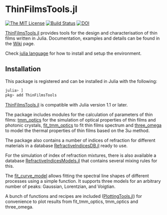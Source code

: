 # ThinFilmsTools.jl

[![The MIT License](https://img.shields.io/badge/license-MIT-orange.svg?style=flat-square)](http://opensource.org/licenses/MIT)
[![Build Status](https://travis-ci.com/lnacquaroli/ThinFilmsTools.jl.svg?branch=master)](https://travis-ci.com/lnacquaroli/ThinFilmsTools.jl)
[![DOI](https://zenodo.org/badge/200238502.svg)](https://zenodo.org/badge/latestdoi/200238502)


[ThinFilmsTools.jl](https://github.com/lnacquaroli/ThinFilmsTools.jl/wiki/Home) provides tools for the design and characterisation of thin films written in Julia. Documentation, examples and details can be found in the [Wiki](https://github.com/lnacquaroli/ThinFilmsTools.jl/wiki/Home) page.

Check [julia language](https://julialang.org/) for how to install and setup the environment.

## Installation

This package is registered and can be installed in Julia with the following:
```julia
julia> ]
pkg> add ThinFilmsTools
```

[ThinFilmsTools.jl](https://github.com/lnacquaroli/ThinFilmsTools.jl/wiki/Home) is compatible with Julia version 1.1 or later.

The package includes modules for the calculation of parameters of thin films: [tmm_optics](https://github.com/lnacquaroli/ThinFilmsTools.jl/wiki/TMMOptics) for the simulation of optical properties of thin films and photonic crystals, [fit_tmm_optics](https://github.com/lnacquaroli/ThinFilmsTools.jl/wiki/FitTMMOptics) to fit thin films spectrum and [three_omega](https://github.com/lnacquaroli/ThinFilmsTools.jl/wiki/ThreeOmega) to model the thermal properties of thin films based on the 3ω method.

The package also contains a number of indices of refraction for different materials in a database [RefractiveIndicesDB.jl](https://github.com/lnacquaroli/ThinFilmsTools.jl/wiki/RefractiveIndicesDB.jl) ready to use.

For the simulation of index of refraction mixtures, there is also available a database [RefractiveIndicesModels.jl](https://github.com/lnacquaroli/ThinFilmsTools.jl/wiki/RefractiveIndicesModels.jl) that contains several mixing rules for this.

The [fit_curve_model](https://github.com/lnacquaroli/ThinFilmsTools.jl/wiki/FitCurveModel) allows fitting the spectral line shapes of different processes using a simple function. It supports three models for an arbitrary number of peaks: Gaussian, Lorentzian, and Voigtian.

A bunch of functions and recipes are included ([PlottingTools.jl](https://github.com/lnacquaroli/ThinFilmsTools.jl/wiki/PlottingTools.jl)) for convenience to plot results from fit_tmm_optics, tmm_optics and three_omega.
